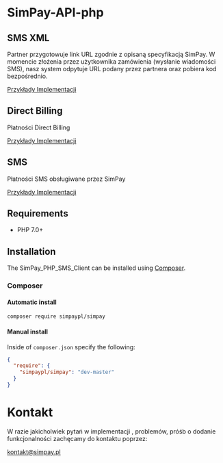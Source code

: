# SimPay-API-php

## SMS XML
Partner przygotowuje link URL zgodnie z opisaną specyfikacją SimPay. W momencie złożenia przez użytkownika zamówienia (wysłanie wiadomości SMS), nasz system odpytuje URL podany przez partnera oraz pobiera kod bezpośrednio.

[Przykłady Implementacji](https://github.com/SimPaypl/SimPay-API-php/tree/master/examples/smsXml)

## Direct Billing
Płatności Direct Billing

[Przykłady Implementacji](https://github.com/SimPaypl/SimPay-API-php/tree/master/examples/directbilling)

## SMS
Płatności SMS obsługiwane przez SimPay

[Przykłady Implementacji](https://github.com/SimPaypl/SimPay-API-php/tree/master/examples/sms)

## Requirements
* PHP 7.0+

## Installation

The SimPay_PHP_SMS_Client can be installed using [Composer](https://packagist.org/packages/simpaypl/sms_xml_api).

### Composer

#### Automatic install
```composer require simpaypl/simpay```

#### Manual install
Inside of `composer.json` specify the following:

``` json
{
  "require": {
    "simpaypl/simpay": "dev-master"
  }
}
```

# Kontakt
W razie jakicholwiek pytań w implementacji , problemów, próśb o dodanie funkcjonalności zachęcamy do kontaktu poprzez:

<kontakt@simpay.pl>
